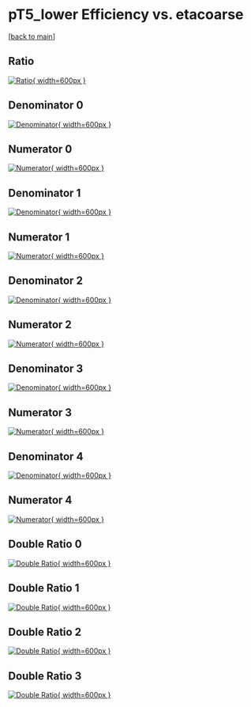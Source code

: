 # pT5_lower Efficiency vs. etacoarse

[[back to main](./)]



## Ratio

[![Ratio](../mtv/var/pT5_lower_loweta_11_-1_eff_etacoarse.png){ width=600px }](../mtv/var/pT5_lower_loweta_11_-1_eff_etacoarse.pdf)

## Denominator 0

[![Denominator](../mtv/den/pT5_lower_loweta_11_-1_eff_etacoarse_den0.png){ width=600px }](../mtv/den/pT5_lower_loweta_11_-1_eff_etacoarse_den0.pdf)

## Numerator 0

[![Numerator](../mtv/num/pT5_lower_loweta_11_-1_eff_etacoarse_num0.png){ width=600px }](../mtv/num/pT5_lower_loweta_11_-1_eff_etacoarse_num0.pdf)

## Denominator 1

[![Denominator](../mtv/den/pT5_lower_loweta_11_-1_eff_etacoarse_den1.png){ width=600px }](../mtv/den/pT5_lower_loweta_11_-1_eff_etacoarse_den1.pdf)

## Numerator 1

[![Numerator](../mtv/num/pT5_lower_loweta_11_-1_eff_etacoarse_num1.png){ width=600px }](../mtv/num/pT5_lower_loweta_11_-1_eff_etacoarse_num1.pdf)

## Denominator 2

[![Denominator](../mtv/den/pT5_lower_loweta_11_-1_eff_etacoarse_den2.png){ width=600px }](../mtv/den/pT5_lower_loweta_11_-1_eff_etacoarse_den2.pdf)

## Numerator 2

[![Numerator](../mtv/num/pT5_lower_loweta_11_-1_eff_etacoarse_num2.png){ width=600px }](../mtv/num/pT5_lower_loweta_11_-1_eff_etacoarse_num2.pdf)

## Denominator 3

[![Denominator](../mtv/den/pT5_lower_loweta_11_-1_eff_etacoarse_den3.png){ width=600px }](../mtv/den/pT5_lower_loweta_11_-1_eff_etacoarse_den3.pdf)

## Numerator 3

[![Numerator](../mtv/num/pT5_lower_loweta_11_-1_eff_etacoarse_num3.png){ width=600px }](../mtv/num/pT5_lower_loweta_11_-1_eff_etacoarse_num3.pdf)

## Denominator 4

[![Denominator](../mtv/den/pT5_lower_loweta_11_-1_eff_etacoarse_den4.png){ width=600px }](../mtv/den/pT5_lower_loweta_11_-1_eff_etacoarse_den4.pdf)

## Numerator 4

[![Numerator](../mtv/num/pT5_lower_loweta_11_-1_eff_etacoarse_num4.png){ width=600px }](../mtv/num/pT5_lower_loweta_11_-1_eff_etacoarse_num4.pdf)

## Double Ratio 0

[![Double Ratio](../mtv/ratio/pT5_lower_loweta_11_-1_eff_etacoarse_ratio0.png){ width=600px }](../mtv/ratio/pT5_lower_loweta_11_-1_eff_etacoarse_ratio0.pdf)

## Double Ratio 1

[![Double Ratio](../mtv/ratio/pT5_lower_loweta_11_-1_eff_etacoarse_ratio1.png){ width=600px }](../mtv/ratio/pT5_lower_loweta_11_-1_eff_etacoarse_ratio1.pdf)

## Double Ratio 2

[![Double Ratio](../mtv/ratio/pT5_lower_loweta_11_-1_eff_etacoarse_ratio2.png){ width=600px }](../mtv/ratio/pT5_lower_loweta_11_-1_eff_etacoarse_ratio2.pdf)

## Double Ratio 3

[![Double Ratio](../mtv/ratio/pT5_lower_loweta_11_-1_eff_etacoarse_ratio3.png){ width=600px }](../mtv/ratio/pT5_lower_loweta_11_-1_eff_etacoarse_ratio3.pdf)

